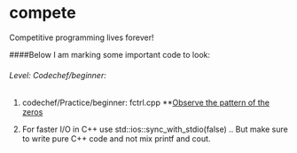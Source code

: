 # compete
Competitive programming lives forever!

####Below I am marking some important code to look:

###### Level: Codechef/beginner:
1. codechef/Practice/beginner: fctrl.cpp
**[Observe the pattern of the zeros](http://www.programminglogic.com/codechef-easy-problem-factorial/)

2. For faster I/O in C++ use std::ios::sync_with_stdio(false)
.. But make sure to write pure C++ code and not mix printf and cout.